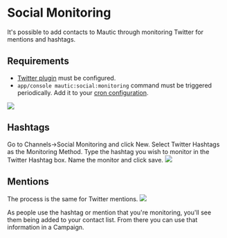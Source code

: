 # Social Monitoring

It's possible to add contacts to Mautic through monitoring Twitter for mentions and hashtags.

## Requirements

- [Twitter plugin](../plugins/twitter.md) must be configured.
- `app/console mautic:social:monitoring` command must be triggered periodically. Add it to your [cron configuration](../setup/cron_jobs.md).

![](/social-monitoring/media/social-monitor.jpg)

## Hashtags

Go to Channels->Social Monitoring and click New.
Select Twitter Hashtags as the Monitoring Method.
Type the hashtag you wish to monitor in the Twitter Hashtag box.
Name the monitor and click save.
![](/social-monitoring/media/social-mautic.jpg)

## Mentions

The process is the same for Twitter mentions.
![](/social-monitoring/media/social-mention.jpg)

As people use the hashtag or mention that you're monitoring, you'll see them being added to your contact list.  From there you can use that information in a Campaign.
